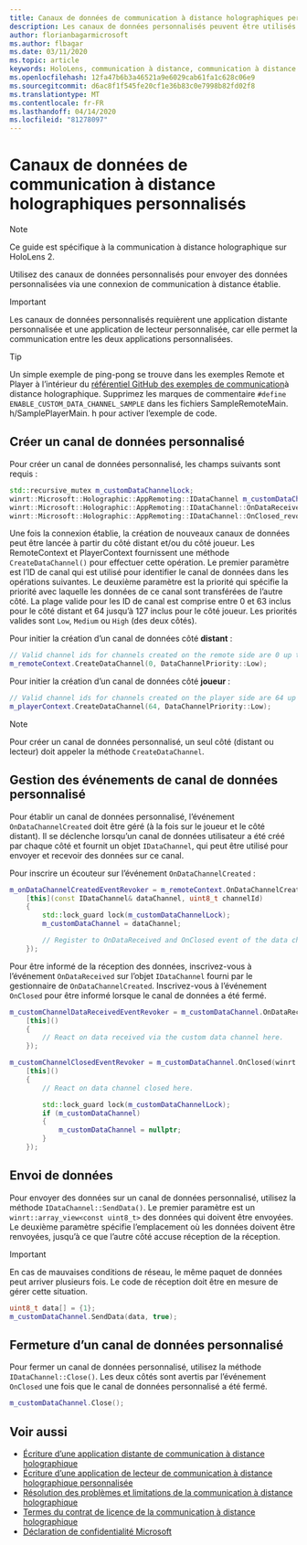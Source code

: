 ```yaml
---
title: Canaux de données de communication à distance holographiques personnalisés
description: Les canaux de données personnalisés peuvent être utilisés pour envoyer des données utilisateur sur la connexion de communication à distance holographique déjà établie.
author: florianbagarmicrosoft
ms.author: flbagar
ms.date: 03/11/2020
ms.topic: article
keywords: HoloLens, communication à distance, communication à distance holographique
ms.openlocfilehash: 12fa47b6b3a46521a9e6029cab61fa1c628c06e9
ms.sourcegitcommit: d6ac8f1f545fe20cf1e36b83c0e7998b82fd02f8
ms.translationtype: MT
ms.contentlocale: fr-FR
ms.lasthandoff: 04/14/2020
ms.locfileid: "81278097"
---
```

# <a name="custom-holographic-remoting-data-channels"></a>Canaux de données de communication à distance holographiques personnalisés

>[!NOTE]
>Ce guide est spécifique à la communication à distance holographique sur HoloLens 2.

Utilisez des canaux de données personnalisés pour envoyer des données personnalisées via une connexion de communication à distance établie.

>[!IMPORTANT]
>Les canaux de données personnalisés requièrent une application distante personnalisée et une application de lecteur personnalisée, car elle permet la communication entre les deux applications personnalisées.

>[!TIP]
>Un simple exemple de ping-pong se trouve dans les exemples Remote et Player à l’intérieur du [référentiel GitHub des exemples de communication](https://github.com/microsoft/MixedReality-HolographicRemoting-Samples)à distance holographique. Supprimez les marques de commentaire ```#define ENABLE_CUSTOM_DATA_CHANNEL_SAMPLE``` dans les fichiers SampleRemoteMain. h/SamplePlayerMain. h pour activer l’exemple de code.


## <a name="create-a-custom-data-channel"></a>Créer un canal de données personnalisé


Pour créer un canal de données personnalisé, les champs suivants sont requis :
```cpp
std::recursive_mutex m_customDataChannelLock;
winrt::Microsoft::Holographic::AppRemoting::IDataChannel m_customDataChannel = nullptr;
winrt::Microsoft::Holographic::AppRemoting::IDataChannel::OnDataReceived_revoker m_customChannelDataReceivedEventRevoker;
winrt::Microsoft::Holographic::AppRemoting::IDataChannel::OnClosed_revoker m_customChannelClosedEventRevoker;
```

Une fois la connexion établie, la création de nouveaux canaux de données peut être lancée à partir du côté distant et/ou du côté joueur. Les RemoteContext et PlayerContext fournissent une méthode ```CreateDataChannel()``` pour effectuer cette opération. Le premier paramètre est l’ID de canal qui est utilisé pour identifier le canal de données dans les opérations suivantes. Le deuxième paramètre est la priorité qui spécifie la priorité avec laquelle les données de ce canal sont transférées de l’autre côté. La plage valide pour les ID de canal est comprise entre 0 et 63 inclus pour le côté distant et 64 jusqu’à 127 inclus pour le côté joueur. Les priorités valides sont ```Low```, ```Medium``` ou ```High``` (des deux côtés).

Pour initier la création d’un canal de données côté **distant** :
```cpp
// Valid channel ids for channels created on the remote side are 0 up to and including 63
m_remoteContext.CreateDataChannel(0, DataChannelPriority::Low);
```

Pour initier la création d’un canal de données côté **joueur** :
```cpp
// Valid channel ids for channels created on the player side are 64 up to and including 127
m_playerContext.CreateDataChannel(64, DataChannelPriority::Low);
```

>[!NOTE]
>Pour créer un canal de données personnalisé, un seul côté (distant ou lecteur) doit appeler la méthode ```CreateDataChannel```.

## <a name="handling-custom-data-channel-events"></a>Gestion des événements de canal de données personnalisé

Pour établir un canal de données personnalisé, l’événement ```OnDataChannelCreated``` doit être géré (à la fois sur le joueur et le côté distant). Il se déclenche lorsqu’un canal de données utilisateur a été créé par chaque côté et fournit un objet ```IDataChannel```, qui peut être utilisé pour envoyer et recevoir des données sur ce canal.

Pour inscrire un écouteur sur l’événement ```OnDataChannelCreated``` :
```cpp
m_onDataChannelCreatedEventRevoker = m_remoteContext.OnDataChannelCreated(winrt::auto_revoke,
    [this](const IDataChannel& dataChannel, uint8_t channelId)
    {
        std::lock_guard lock(m_customDataChannelLock);
        m_customDataChannel = dataChannel;

        // Register to OnDataReceived and OnClosed event of the data channel here, see below...
    });
```

Pour être informé de la réception des données, inscrivez-vous à l’événement ```OnDataReceived``` sur l’objet ```IDataChannel``` fourni par le gestionnaire de ```OnDataChannelCreated```. Inscrivez-vous à l’événement ```OnClosed``` pour être informé lorsque le canal de données a été fermé.

```cpp
m_customChannelDataReceivedEventRevoker = m_customDataChannel.OnDataReceived(winrt::auto_revoke, 
    [this]()
    {
        // React on data received via the custom data channel here.
    });

m_customChannelClosedEventRevoker = m_customDataChannel.OnClosed(winrt::auto_revoke,
    [this]()
    {
        // React on data channel closed here.

        std::lock_guard lock(m_customDataChannelLock);
        if (m_customDataChannel)
        {
            m_customDataChannel = nullptr;
        }
    });
```

## <a name="sending-data"></a>Envoi de données

Pour envoyer des données sur un canal de données personnalisé, utilisez la méthode ```IDataChannel::SendData()```. Le premier paramètre est un ```winrt::array_view<const uint8_t>``` des données qui doivent être envoyées. Le deuxième paramètre spécifie l’emplacement où les données doivent être renvoyées, jusqu’à ce que l’autre côté accuse réception de la réception. 

>[!IMPORTANT]
>En cas de mauvaises conditions de réseau, le même paquet de données peut arriver plusieurs fois. Le code de réception doit être en mesure de gérer cette situation.

```cpp
uint8_t data[] = {1};
m_customDataChannel.SendData(data, true);
```

## <a name="closing-a-custom-data-channel"></a>Fermeture d’un canal de données personnalisé

Pour fermer un canal de données personnalisé, utilisez la méthode ```IDataChannel::Close()```. Les deux côtés sont avertis par l’événement ```OnClosed``` une fois que le canal de données personnalisé a été fermé.

```cpp
m_customDataChannel.Close();
```

## <a name="see-also"></a>Voir aussi
* [Écriture d’une application distante de communication à distance holographique](holographic-remoting-create-host.md)
* [Écriture d’une application de lecteur de communication à distance holographique personnalisée](holographic-remoting-create-player.md)
* [Résolution des problèmes et limitations de la communication à distance holographique](holographic-remoting-troubleshooting.md)
* [Termes du contrat de licence de la communication à distance holographique](https://docs.microsoft.com//legal/mixed-reality/microsoft-holographic-remoting-software-license-terms)
* [Déclaration de confidentialité Microsoft](https://go.microsoft.com/fwlink/?LinkId=521839)
